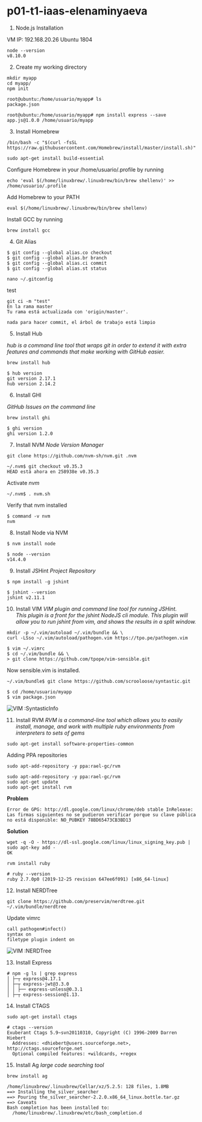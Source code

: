 # p01-t1-iaas-elenaminyaeva


1. Node.js Installation

VM IP: 192.168.20.26
Ubuntu 1804

```
node --version
v8.10.0
```

2. Create my working directory

```
mkdir myapp
cd myapp/
npm init
```

```
root@ubuntu:/home/usuario/myapp# ls
package.json
```

```
root@ubuntu:/home/usuario/myapp# npm install express --save
app.js@1.0.0 /home/usuario/myapp
```

3. Install Homebrew

```
/bin/bash -c "$(curl -fsSL https://raw.githubusercontent.com/Homebrew/install/master/install.sh)"
```

```
sudo apt-get install build-essential
```

Configure Homebrew in your /home/usuario/.profile by running
```    
echo 'eval $(/home/linuxbrew/.linuxbrew/bin/brew shellenv)' >> /home/usuario/.profile
```

Add Homebrew to your PATH
```
eval $(/home/linuxbrew/.linuxbrew/bin/brew shellenv)
```

Install GCC by running
```
brew install gcc
```

4. Git Alias

```
$ git config --global alias.co checkout
$ git config --global alias.br branch
$ git config --global alias.ci commit
$ git config --global alias.st status
```

```
nano ~/.gitconfig
```

test
```
git ci -m "test"
En la rama master
Tu rama está actualizada con 'origin/master'.

nada para hacer commit, el árbol de trabajo está limpio
```

5. Install Hub

*hub is a command line tool that wraps git in order to extend it with extra features and commands that make working with GitHub easier.*

```
brew install hub
```

```
$ hub version
git version 2.17.1
hub version 2.14.2
```

6. Install GHI

*GitHub Issues on the command line*

```
brew install ghi
```

```
$ ghi version
ghi version 1.2.0
```

7. Install NVM
*Node Version Manager*

```
git clone https://github.com/nvm-sh/nvm.git .nvm
```
```
~/.nvm$ git checkout v0.35.3
HEAD está ahora en 258938e v0.35.3
```
Activate *nvm*
```
~/.nvm$ . nvm.sh
```
Verify that nvm installed
```
$ command -v nvm
nvm
```

8. Install Node via NVM

```
$ nvm install node
```
```
$ node --version
v14.4.0
```

9. Install JSHint 
*Project Repository*

```
$ npm install -g jshint
```
```
$ jshint --version
jshint v2.11.1
```

10. Install VIM
*VIM plugin and command line tool for running JSHint.* <br/>
*This plugin is a front for the jshint NodeJS cli module. This plugin will allow you to run jshint from vim, and shows the results in a split window.*

```
mkdir -p ~/.vim/autoload ~/.vim/bundle && \
curl -LSso ~/.vim/autoload/pathogen.vim https://tpo.pe/pathogen.vim
```
```
$ vim ~/.vimrc
$ cd ~/.vim/bundle && \
> git clone https://github.com/tpope/vim-sensible.git
```
Now sensible.vim is installed.

```
~/.vim/bundle$ git clone https://github.com/scrooloose/syntastic.git
```

```
$ cd /home/usuario/myapp
$ vim package.json 
```
![VIM :SyntasticInfo](/images/vim.png)

11. Install RVM 
*RVM is a command-line tool which allows you to easily install, manage, and work with multiple ruby environments from interpreters to sets of gems*

```
sudo apt-get install software-properties-common
```

Adding PPA repositories
```
sudo apt-add-repository -y ppa:rael-gc/rvm
```
```
sudo apt-add-repository -y ppa:rael-gc/rvm
sudo apt-get update
sudo apt-get install rvm
```

**Problem**
```
Error de GPG: http://dl.google.com/linux/chrome/deb stable InRelease: Las firmas siguientes no se pudieron verificar porque su clave pública no está disponible: NO_PUBKEY 78BD65473CB3BD13
```

**Solution**

```
wget -q -O - https://dl-ssl.google.com/linux/linux_signing_key.pub | sudo apt-key add -
OK
```

```
rvm install ruby
```
```
# ruby --version
ruby 2.7.0p0 (2019-12-25 revision 647ee6f091) [x86_64-linux]
```

12. Install NERDTree

```
git clone https://github.com/preservim/nerdtree.git ~/.vim/bundle/nerdtree
```
Update vimrc
```
call pathogen#infect()
syntax on
filetype plugin indent on
```
![VIM :NERDTree](/images/NERDTree.png)

13. Install Express

```
# npm -g ls | grep express
│ ├─┬ express@4.17.1
│ ├─┬ express-jwt@3.3.0
│ │ ├── express-unless@0.3.1
│ ├─┬ express-session@1.13.
```

14. Install CTAGS

```
sudo apt-get install ctags
```

```
# ctags --version
Exuberant Ctags 5.9~svn20110310, Copyright (C) 1996-2009 Darren Hiebert
  Addresses: <dhiebert@users.sourceforge.net>, http://ctags.sourceforge.net
  Optional compiled features: +wildcards, +regex
```

15. Install Ag
*large code searching tool*

```
brew install ag
```

```
/home/linuxbrew/.linuxbrew/Cellar/xz/5.2.5: 128 files, 1.8MB
==> Installing the_silver_searcher
==> Pouring the_silver_searcher-2.2.0.x86_64_linux.bottle.tar.gz
==> Caveats
Bash completion has been installed to:
  /home/linuxbrew/.linuxbrew/etc/bash_completion.d
```



